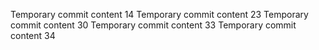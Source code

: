Temporary commit content 14
Temporary commit content 23
Temporary commit content 30
Temporary commit content 33
Temporary commit content 34
